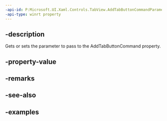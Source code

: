 ```yaml
---
-api-id: P:Microsoft.UI.Xaml.Controls.TabView.AddTabButtonCommandParameter
-api-type: winrt property
---
```


## -description

Gets or sets the parameter to pass to the AddTabButtonCommand property.

## -property-value

## -remarks

## -see-also

## -examples

